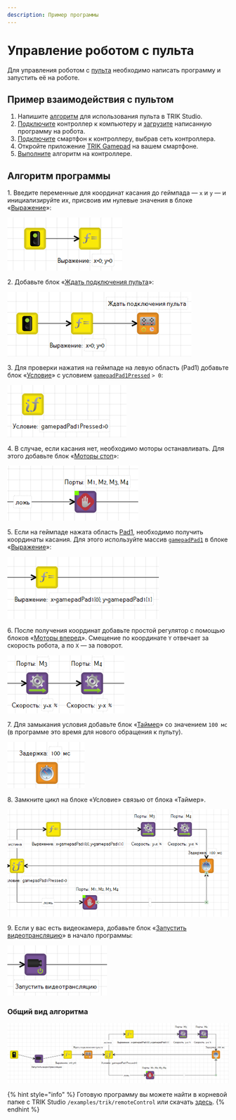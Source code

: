 ```yaml
---
description: Пример программы
---
```


# Управление роботом с пульта

Для управления роботом с [пульта](about/) необходимо написать программу и запустить её на роботе.

## Пример взаимодействия с пультом

1. Напишите [алгоритм](remote-control.md#algorithm) для использования пульта в TRIK Studio.
2. [Подключите](../trik/wi-fi/) контроллер к компьютеру и [загрузите](../trik/run-upload-programs.md) написанную программу на робота.
3. [Подключите](../trik/wi-fi/) смартфон к контроллеру, выбрав сеть контроллера.
4. Откройте приложение [TRIK Gamepad](about/app.md) на вашем смартфоне.
5. [Выполните](../trik/run-upload-programs.md) алгоритм на контроллере.

## Алгоритм программы <a href="#algorithm" id="algorithm"></a>

1\. Введите переменные для координат касания до геймпада — `x` и `y` — и инициализируйте их, присвоив им нулевые значения в блоке «[Выражение](../studio/programming-visual/blocks.md#expression)»:

![](../.gitbook/assets/Gamepad1.png)

2\. Добавьте блок «[Ждать подключения пульта](../trik/programming-visual/blocks.md#wait-for-gamepad-connect)»:

![](../.gitbook/assets/Gamepad2.png)

3\. Для проверки нажатия на геймпаде на левую область (Pad1) добавьте блок «[Условие](../studio/programming-visual/blocks.md#condition)» с условием [`gamepadPad1Pressed`](../trik/programming-visual/sensory-variables.md#gamepadpad-1-pressed-gamepadpad-2-pressed) `> 0`:

![](../.gitbook/assets/Gamepad3.png)

4\. В случае, если касания нет, необходимо моторы останавливать. Для этого добавьте блок «[Моторы стоп](../trik/programming-visual/blocks.md#stop-motors)»:

![](../.gitbook/assets/Gamepad4.png)

5\. Если на геймпаде нажата область [Pad1](about/app.md), необходимо получить координаты касания. Для этого используйте массив [`gamepadPad1`](../trik/programming-visual/sensory-variables.md#gamepadpad-1-gamepadpad2) в блоке «[Выражение](../studio/programming-visual/blocks.md#expression)»:

![](../.gitbook/assets/Gamepad5.png)

6\. После получения координат добавьте простой регулятор с помощью блоков «[Моторы вперед](../trik/programming-visual/blocks.md#motors-forward)». Смещение по координате `Y` отвечает за скорость робота, а по `X` — за поворот.

![](../.gitbook/assets/Gamepad6.png)

7\. Для замыкания условия добавьте блок «[Таймер](../studio/programming-visual/blocks.md#timer)» со значением `100 мc` (в программе это время для нового обращения к пульту).

![](../.gitbook/assets/Gamepad7.png)

8\. Замкните цикл на блоке «Условие» связью от блока «Таймер».

![](../.gitbook/assets/Gamepad8.png)

9\. Если у вас есть видеокамера, добавьте блок «[Запустить видеотрансляцию](../trik/programming-visual/blocks.md#camera-on)» в начало программы:                                                                                 &#x20;

![](../.gitbook/assets/Gamepad9.png)

### Общий вид алгоритма

![](../.gitbook/assets/Gamepad10.png)

{% hint style="info" %}
Готовую программу вы можете найти в корневой папке с TRIK Studio `/examples/trik/remoteControl` или скачать [здесь](https://dl.trikset.com/trikset-help/remoteControl.qrs).
{% endhint %}
